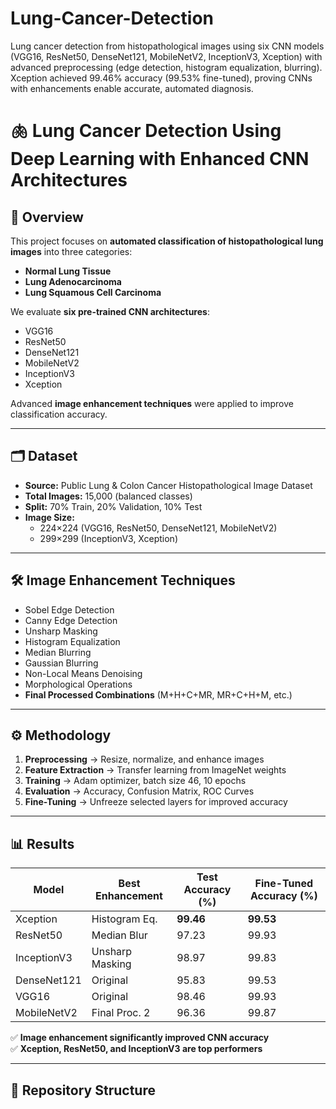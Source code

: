 # Lung-Cancer-Detection
Lung cancer detection from histopathological images using six CNN models (VGG16, ResNet50, DenseNet121, MobileNetV2, InceptionV3, Xception) with advanced preprocessing (edge detection, histogram equalization, blurring). Xception achieved 99.46% accuracy (99.53% fine-tuned), proving CNNs with enhancements enable accurate, automated diagnosis.
# 🫁 Lung Cancer Detection Using Deep Learning with Enhanced CNN Architectures

## 📌 Overview
This project focuses on **automated classification of histopathological lung images** into three categories:
- **Normal Lung Tissue**
- **Lung Adenocarcinoma**
- **Lung Squamous Cell Carcinoma**

We evaluate **six pre-trained CNN architectures**:
- VGG16
- ResNet50
- DenseNet121
- MobileNetV2
- InceptionV3
- Xception

Advanced **image enhancement techniques** were applied to improve classification accuracy.

---

## 🗂 Dataset
- **Source:** Public Lung & Colon Cancer Histopathological Image Dataset
- **Total Images:** 15,000 (balanced classes)
- **Split:** 70% Train, 20% Validation, 10% Test
- **Image Size:**  
  - 224×224 (VGG16, ResNet50, DenseNet121, MobileNetV2)  
  - 299×299 (InceptionV3, Xception)  

---

## 🛠 Image Enhancement Techniques
- Sobel Edge Detection  
- Canny Edge Detection  
- Unsharp Masking  
- Histogram Equalization  
- Median Blurring  
- Gaussian Blurring  
- Non-Local Means Denoising  
- Morphological Operations  
- **Final Processed Combinations** (M+H+C+MR, MR+C+H+M, etc.)

---

## ⚙ Methodology
1. **Preprocessing** → Resize, normalize, and enhance images  
2. **Feature Extraction** → Transfer learning from ImageNet weights  
3. **Training** → Adam optimizer, batch size 46, 10 epochs  
4. **Evaluation** → Accuracy, Confusion Matrix, ROC Curves  
5. **Fine-Tuning** → Unfreeze selected layers for improved accuracy

---

## 📊 Results

| Model        | Best Enhancement  | Test Accuracy (%) | Fine-Tuned Accuracy (%) |
|--------------|-------------------|-------------------|-------------------------|
| Xception     | Histogram Eq.     | **99.46**         | **99.53**               |
| ResNet50     | Median Blur       | 97.23              | 99.93                   |
| InceptionV3  | Unsharp Masking   | 98.97              | 99.83                   |
| DenseNet121  | Original          | 95.83              | 99.53                   |
| VGG16        | Original          | 98.46              | 99.93                   |
| MobileNetV2  | Final Proc. 2     | 96.36              | 99.87                   |

✅ **Image enhancement significantly improved CNN accuracy**  
✅ **Xception, ResNet50, and InceptionV3 are top performers**  

---

## 📂 Repository Structure
